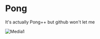 # Pong
It's actually Pong++ but github won't let me

![Media1](https://user-images.githubusercontent.com/63682861/129404036-697158ff-f3e3-4926-b577-de04ec6ac0c2.gif)

